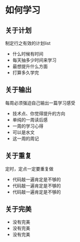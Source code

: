 # 如何学习

## 关于计划
制定行之有效的计划list
 - 什么时候有时间
 - 每天抽多少时间来学习
 - 最想提升什么方面
 - 打算多久学完

## 关于输出
每周必须强迫自己输出一篇学习感受
  - 技术点、你觉得提升的方向
  - 单纯的一周读后感
  - 一周的学习心得
  - 可以是水文
  - 这一周的周记

## 关于重复
定时，定点一定要重复做
  - 代码敲一遍肯定是不够的
  - 代码敲一遍肯定是不够的
  - 代码敲一遍肯定是不够的

## 关于完美
  - 没有完美
  - 没有完美
  - 没有完美
